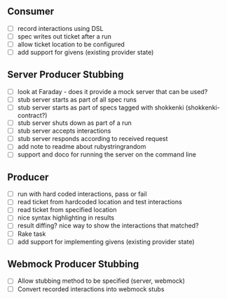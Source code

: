## Consumer

- [ ] record interactions using DSL
- [ ] spec writes out ticket after a run
- [ ] allow ticket location to be configured
- [ ] add support for givens (existing provider state)

## Server Producer Stubbing

- [ ] look at Faraday - does it provide a mock server that can be used?
- [ ] stub server starts as part of all spec runs
- [ ] stub server starts as part of specs tagged with shokkenki (shokkenki-contract?)
- [ ] stub server shuts down as part of a run
- [ ] stub server accepts interactions
- [ ] stub server responds according to received request
- [ ] add note to readme about rubystringrandom
- [ ] support and doco for running the server on the command line

## Producer

- [ ] run with hard coded interactions, pass or fail
- [ ] read ticket from hardcoded location and test interactions
- [ ] read ticket from specified location
- [ ] nice syntax highlighting in results
- [ ] result diffing? nice way to show the interactions that matched?
- [ ] Rake task
- [ ] add support for implementing givens (existing provider state)

## Webmock Producer Stubbing

- [ ] Allow stubbing method to be specified (server, webmock)
- [ ] Convert recorded interactions into webmock stubs